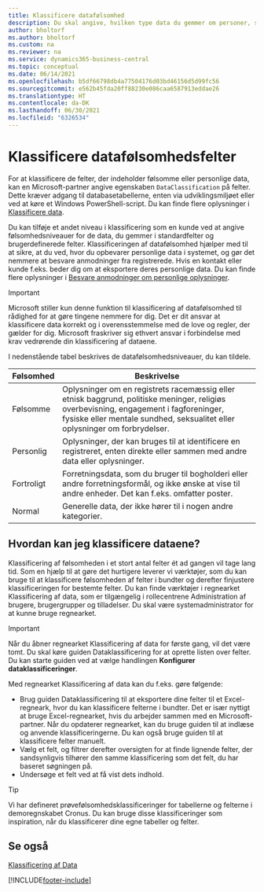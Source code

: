 ```yaml
---
title: Klassificere datafølsomhed
description: Du skal angive, hvilken type data du gemmer om personer, så du kan besvare anmodninger fra dataemnet.
author: bholtorf
ms.author: bholtorf
ms.custom: na
ms.reviewer: na
ms.service: dynamics365-business-central
ms.topic: conceptual
ms.date: 06/14/2021
ms.openlocfilehash: b5df66798db4a77504176d03bd46156d5d99fc56
ms.sourcegitcommit: e562b45fda20ff88230e086caa6587913eddae26
ms.translationtype: HT
ms.contentlocale: da-DK
ms.lasthandoff: 06/30/2021
ms.locfileid: "6326534"
---
```

# <a name="classifying-data-sensitivity-fields"></a>Klassificere datafølsomhedsfelter
For at klassificere de felter, der indeholder følsomme eller personlige data, kan en Microsoft-partner angive egenskaben ```DataClassification``` på felter. Dette kræver adgang til databasetabellerne, enten via udviklingsmiljøet eller ved at køre et Windows PowerShell-script. Du kan finde flere oplysninger i [Klassificere data](/dynamics365/business-central/dev-itpro/developer/devenv-classifying-data).  

Du kan tilføje et andet niveau i klassificering som en kunde ved at angive følsomhedsniveauer for de data, du gemmer i standardfelter og brugerdefinerede felter. Klassificeringen af datafølsomhed hjælper med til at sikre, at du ved, hvor du opbevarer personlige data i systemet, og gør det nemmere at besvare anmodninger fra registrerede. Hvis en kontakt eller kunde f.eks. beder dig om at eksportere deres personlige data. Du kan finde flere oplysninger i [Besvare anmodninger om personlige oplysninger](admin-responding-to-requests-about-personal-data.md).

> [!Important]
> Microsoft stiller kun denne funktion til klassificering af datafølsomhed til rådighed for at gøre tingene nemmere for dig. Det er dit ansvar at klassificere data korrekt og i overensstemmelse med de love og regler, der gælder for dig. Microsoft fraskriver sig ethvert ansvar i forbindelse med krav vedrørende din klassificering af dataene.  

I nedenstående tabel beskrives de datafølsomhedsniveauer, du kan tildele.

|Følsomhed|Beskrivelse|
|----|----|
|Følsomme | Oplysninger om en registrets racemæssig eller etnisk baggrund, politiske meninger, religiøs overbevisning, engagement i fagforeninger, fysiske eller mentale sundhed, seksualitet eller oplysninger om forbrydelser. |
|Personlig | Oplysninger, der kan bruges til at identificere en registreret, enten direkte eller sammen med andre data eller oplysninger.|
|Fortroligt | Forretningsdata, som du bruger til bogholderi eller andre forretningsformål, og ikke ønske at vise til andre enheder. Det kan f.eks. omfatter poster.|
|Normal | Generelle data, der ikke hører til i nogen andre kategorier.|

## <a name="how-do-i-classify-my-data"></a>Hvordan kan jeg klassificere dataene?
Klassificering af følsomheden i et stort antal felter ét ad gangen vil tage lang tid. Som en hjælp til at gøre det hurtigere leverer vi værktøjer, som du kan bruge til at klassificere følsomheden af felter i bundter og derefter finjustere klassificeringen for bestemte felter. Du kan finde værktøjer i regnearket Klassificering af data, som er tilgængelig i rollecentrene Administration af brugere, brugergrupper og tilladelser. Du skal være systemadministrator for at kunne bruge regnearket.

> [!Important]
> Når du åbner regnearket Klassificering af data for første gang, vil det være tomt. Du skal køre guiden Dataklassificering for at oprette listen over felter. Du kan starte guiden ved at vælge handlingen **Konfigurer dataklassificeringer**.

Med regnearket Klassificering af data kan du f.eks. gøre følgende:  

* Brug guiden Dataklassificering til at eksportere dine felter til et Excel-regneark, hvor du kan klassificere felterne i bundter. Det er især nyttigt at bruge Excel-regnearket, hvis du arbejder sammen med en Microsoft-partner. Når du opdaterer regnearket, kan du bruge guiden til at indlæse og anvende klassificeringerne. Du kan også bruge guiden til at klassificere felter manuelt.  
* Vælg et felt, og filtrer derefter oversigten for at finde lignende felter, der sandsynligvis tilhører den samme klassificering som det felt, du har baseret søgningen på.  
* Undersøge et felt ved at få vist dets indhold.  

> [!Tip]
> Vi har defineret prøvefølsomhedsklassificeringer for tabellerne og felterne i demoregnskabet Cronus. Du kan bruge disse klassificeringer som inspiration, når du klassificerer dine egne tabeller og felter.

## <a name="see-also"></a>Se også

[Klassificering af Data](/dynamics365/business-central/dev-itpro/developer/devenv-classifying-data)  


[!INCLUDE[footer-include](includes/footer-banner.md)]
